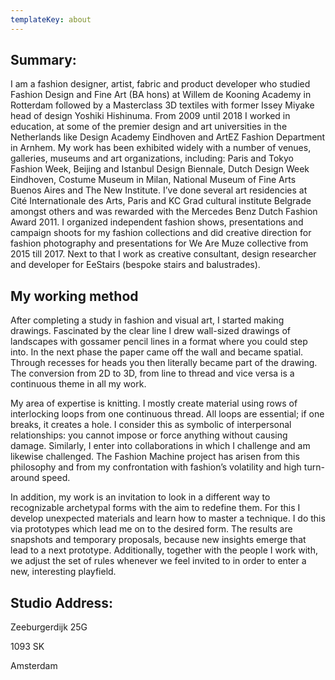 ```yaml
---
templateKey: about
---
```


## Summary:

I am a fashion designer, artist, fabric and product developer who studied Fashion Design and Fine Art (BA hons) at Willem de Kooning Academy in Rotterdam followed by a Masterclass 3D textiles with former Issey Miyake head of design Yoshiki Hishinuma. From 2009 until 2018 I worked in education, at some of the premier design and art universities in the Netherlands like Design Academy Eindhoven and ArtEZ Fashion Department in Arnhem. My work has been exhibited widely with a number of venues, galleries, museums and art organizations, including: Paris and Tokyo Fashion Week, Beijing and Istanbul Design Biennale, Dutch Design Week Eindhoven, Costume Museum in Milan, National Museum of Fine Arts Buenos Aires and The New Institute. I’ve done several art residencies at Cité Internationale des Arts, Paris and KC Grad cultural institute Belgrade amongst others and was rewarded with the Mercedes Benz Dutch Fashion Award 2011. I organized independent fashion shows, presentations and campaign shoots for my fashion collections and did creative direction for fashion photography and presentations for We Are Muze collective from 2015 till 2017. Next to that I work as creative consultant, design researcher and developer for EeStairs (bespoke stairs and balustrades).

## My working method

After completing a study in fashion and visual art, I started making drawings. Fascinated by the clear line I drew wall-sized drawings of landscapes with gossamer pencil lines in a format where you could step into. In the next phase the paper came off the wall and became spatial. Through recesses for heads you then literally became part of the drawing. The conversion from 2D to 3D, from line to thread and vice versa is a continuous theme in all my work.

My area of expertise is knitting. I mostly create material using rows of interlocking loops from one continuous thread. All loops are essential; if one breaks, it creates a hole. I consider this as symbolic of interpersonal relationships: you cannot impose or force anything without causing damage. Similarly, I enter into collaborations in which I challenge and am likewise challenged. The Fashion Machine project has arisen from this philosophy and from my confrontation with fashion’s volatility and high turn-around speed.

In addition, my work is an invitation to look in a different way to recognizable archetypal forms with the aim to redefine them. For this I develop unexpected materials and learn how to master a technique. I do this via prototypes which lead me on to the desired form. The results are snapshots and temporary proposals, because new insights emerge that lead to a next prototype. Additionally, together with the people I work with, we adjust the set of rules whenever we feel invited to in order to enter a new, interesting playfield.

## Studio Address:

Zeeburgerdijk 25G

1093 SK

Amsterdam
